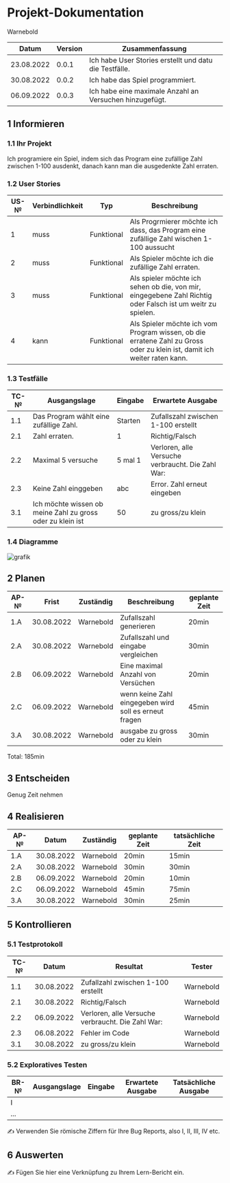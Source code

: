 # Projekt-Dokumentation

Warnebold

| Datum | Version | Zusammenfassung                                              |
| ----- | ------- | ------------------------------------------------------------ |
| 23.08.2022      | 0.0.1   | Ich habe User Stories erstellt und datu die Testfälle. |
| 30.08.2022      | 0.0.2   |  Ich habe das Spiel programmiert.|
| 06.09.2022      | 0.0.3  |   Ich habe eine maximale Anzahl an Versuchen hinzugefügt.|

## 1 Informieren

### 1.1 Ihr Projekt

Ich programiere ein Spiel, indem sich das Program eine zufällige Zahl zwischen 1-100 ausdenkt, danach kann man die ausgedenkte Zahl erraten.

### 1.2 User Stories

| US-№ | Verbindlichkeit | Typ  | Beschreibung                     |
| ---- | --------------- | ---- | ---------------------------------- |
| 1    | muss                | Funktional     | Als Progrmierer möchte ich dass, das Program eine zufällige Zahl wischen 1-100 aussucht|
| 2    | muss                | Funktional     | Als Spieler möchte ich die zufällige Zahl erraten. |
| 3    |  muss                | Funktional     | Als spieler möchte ich sehen ob die, von mir, eingegebene Zahl Richtig oder Falsch ist um weitr zu spielen.  |
| 4     | kann             | Funktional     |Als Spieler möchte ich vom Program wissen, ob die erratene Zahl zu Gross oder zu klein ist, damit ich weiter raten kann. |


### 1.3 Testfälle

| TC-№ | Ausgangslage | Eingabe | Erwartete Ausgabe |
| ---- | ------------ | ------- | ----------------- |
| 1.1  | Das Program wählt eine zufällige Zahl.               | Starten      | Zufallszahl zwischen 1-100 erstellt          |
| 2.1 | Zahl erraten.             | 1        |   Richtig/Falsch                | 
| 2.2 | Maximal 5 versuche | 5 mal 1 | Verloren, alle Versuche verbraucht. Die Zahl War: |
| 2.3 | Keine Zahl einggeben  | abc  | Error. Zahl erneut eingeben  |
| 3.1 | Ich möchte wissen ob meine Zahl zu gross oder zu klein ist        | 50      | zu gross/zu klein                  |
 

### 1.4 Diagramme

![grafik](https://user-images.githubusercontent.com/110892623/186124023-ec2b2f40-fea1-40c2-98d5-69d69562c284.png)


## 2 Planen

| AP-№ | Frist | Zuständig | Beschreibung | geplante Zeit |
| ---- | ----- | --------- | ------------ | ------------- |
| 1.A  |  30.08.2022     |   Warnebold        |  Zufallszahl generieren            |   20min            |
| 2.A |  30.08.2022     | Warnebold  |   Zufallszahl und eingabe vergleichen        |  30min         | 
| 2.B | 06.09.2022 | Warnebold | Eine maximal Anzahl von Versüchen | 20min |
| 2.C | 06.09.2022 | Warnebold | wenn keine Zahl eingegeben wird soll es erneut fragen | 45min |
| 3.A | 30.08.2022     | Warnebold  |   ausgabe zu gross oder zu klein        |  30min         | 

Total: 
185min

## 3 Entscheiden

Genug Zeit nehmen

## 4 Realisieren

| AP-№ | Datum | Zuständig | geplante Zeit | tatsächliche Zeit |
| ---- | ----- | --------- | ------------- | ----------------- |                   
| 1.A     |  30.08.2022     |   Warnebold       |   20min            |      15min             |
|  2.A    | 30.08.2022       |   Warnebold   |     30min          |     30min              |
| 2.B | 06.09.2022 | Warnebold | 20min | 10min |
| 2.C | 06.09.2022 | Warnebold | 45min | 75min |
|  3.A    | 30.08.2022       |  Warnebold        |   30min            |     25min              |



## 5 Kontrollieren

### 5.1 Testprotokoll

| TC-№ | Datum | Resultat | Tester |
| ---- | ----- | -------- | ------ |
| 1.1  | 30.08.2022      | Zufallzahl zwischen 1-100 erstellt       |   Warnebold     |
| 2.1  | 30.08.2022      |  Richtig/Falsch        |  Warnebold      |
| 2.2 | 06.09.2022 | Verloren, alle Versuche verbraucht. Die Zahl War: | Warnebold |
| 2.3 | 06.08.2022 | Fehler im Code | Warnebold |
| 3.1 | 30.08.2022 | zu gross/zu klein | Warnebold |

### 5.2 Exploratives Testen

| BR-№ | Ausgangslage | Eingabe | Erwartete Ausgabe | Tatsächliche Ausgabe |
| ---- | ------------ | ------- | ----------------- | -------------------- |
| I    |              |         |                   |                      |
| ...  |              |         |                   |                      |

✍️ Verwenden Sie römische Ziffern für Ihre Bug Reports, also I, II, III, IV etc.

## 6 Auswerten

✍️ Fügen Sie hier eine Verknüpfung zu Ihrem Lern-Bericht ein.
